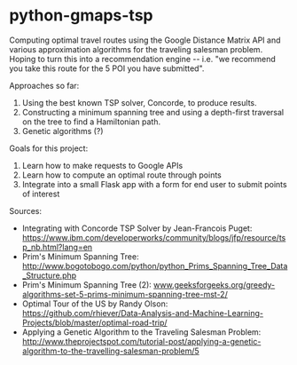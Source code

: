 # python-gmaps-tsp
Computing optimal travel routes using the Google Distance Matrix API and various approximation algorithms for the traveling salesman problem. Hoping to turn this into a recommendation engine -- i.e. "we recommend you take this route for the 5 POI you have submitted".

Approaches so far:
1) Using the best known TSP solver, Concorde, to produce results.
2) Constructing a minimum spanning tree and using a depth-first traversal on the tree to find a Hamiltonian path.
3) Genetic algorithms (?)

Goals for this project:
1) Learn how to make requests to Google APIs
2) Learn how to compute an optimal route through points
3) Integrate into a small Flask app with a form for end user to submit points of interest

Sources:
- Integrating with Concorde TSP Solver by Jean-Francois Puget: https://www.ibm.com/developerworks/community/blogs/jfp/resource/tsp_nb.html?lang=en
- Prim's Minimum Spanning Tree: http://www.bogotobogo.com/python/python_Prims_Spanning_Tree_Data_Structure.php
- Prim's Minimum Spanning Tree (2): www.geeksforgeeks.org/greedy-algorithms-set-5-prims-minimum-spanning-tree-mst-2/
- Optimal Tour of the US by Randy Olson: https://github.com/rhiever/Data-Analysis-and-Machine-Learning-Projects/blob/master/optimal-road-trip/
- Applying a Genetic Algorithm to the Traveling Salesman Problem: http://www.theprojectspot.com/tutorial-post/applying-a-genetic-algorithm-to-the-travelling-salesman-problem/5